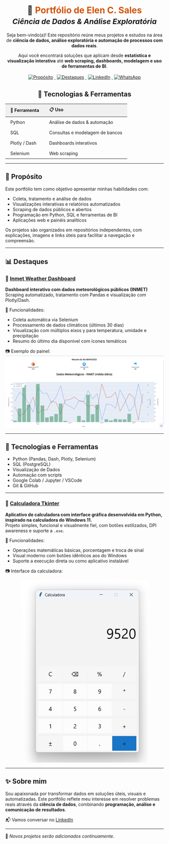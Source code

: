 <!-- ===========================
     Hero Section
=========================== -->
<div align="center">
  <h1>
    📂 <span style="color:#d35400;">Portfólio de Elen C. Sales</span><br>
    <small><em>Ciência de Dados &amp; Análise Exploratória</em></small>
  </h1>
  <p>
    Seja bem-vindo(a)! Este repositório reúne meus projetos e estudos na área de
    <strong>ciência de dados, análise exploratória e automação de processos com dados reais</strong>.
  </p>
  <p>
    Aqui você encontrará soluções que aplicam desde <strong>estatística e visualização interativa</strong>
    até <strong>web scraping, dashboards, modelagem e uso de ferramentas de BI</strong>.
  </p>
  <p>
    <!-- Propósito -->
    <a href="https://github.com/elen-c-sales/elen-c-sales?tab=readme-ov-file#-propósito">
      <img
        src="https://img.shields.io/badge/🧭-Propósito-f39c12?style=flat-square"
        alt="Propósito"
        style="margin:4px; height:20px;"
      />
    </a>
    <!-- Destaques -->
    <a href="https://github.com/elen-c-sales/elen-c-sales?tab=readme-ov-file#-destaques">
      <img
        src="https://img.shields.io/badge/📊-Destaques-27ae60?style=flat-square"
        alt="Destaques"
        style="margin:4px; height:20px;"
      />
    </a>
    <!-- LinkedIn -->
    <a href="https://www.linkedin.com/in/elen-c-sales/" target="_blank">
      <img
        src="https://img.shields.io/badge/🔗-LinkedIn-0077B5?style=flat-square&logo=linkedin"
        alt="LinkedIn"
        style="margin:4px; height:20px;"
      />
    </a>
    <!-- WhatsApp -->
    <a href="https://wa.me/5591985749738" target="_blank">
      <img
        src="https://img.shields.io/badge/📱-WhatsApp-25D366?style=flat-square&logo=whatsapp"
        alt="WhatsApp"
        style="margin:4px; height:20px;"
      />
    </a>
  </p>
</div>

<!-- ===========================
     Tecnologias & Ferramentas
=========================== -->
<h2 align="center">🧩 Tecnologias & Ferramentas</h2>
<table align="center">
  <thead>
    <tr>
      <th align="left" style="padding:8px 16px;background:#f0f0f0;">🔧 Ferramenta</th>
      <th align="left" style="padding:8px 16px;background:#f0f0f0;">📋 Uso</th>
    </tr>
  </thead>
  <tbody>
    <tr>
      <td style="padding:8px 16px;">Python</td>
      <td style="padding:8px 16px;">Análise de dados & automação</td>
    </tr>
    <tr>
      <td style="padding:8px 16px;">SQL</td>
      <td style="padding:8px 16px;">Consultas e modelagem de bancos</td>
    </tr>
    <tr>
      <td style="padding:8px 16px;">Plotly / Dash</td>
      <td style="padding:8px 16px;">Dashboards interativos</td>
    </tr>
    <tr>
      <td style="padding:8px 16px;">Selenium</td>
      <td style="padding:8px 16px;">Web scraping</td>
    </tr>
  </tbody>
</table>

---

## 🧭 Propósito

Este portfólio tem como objetivo apresentar minhas habilidades com:
- Coleta, tratamento e análise de dados
- Visualizações interativas e relatórios automatizados
- Scraping de dados públicos e abertos
- Programação em Python, SQL e ferramentas de BI
- Aplicações web e painéis analíticos

Os projetos são organizados em repositórios independentes, com explicações, imagens e links úteis para facilitar a navegação e compreensão.

---

## 📊 Destaques

### 🔹 [Inmet Weather Dashboard](https://github.com/elen-c-sales/inmet-weather-dashboard)

**Dashboard interativo com dados meteorológicos públicos (INMET)**  
Scraping automatizado, tratamento com Pandas e visualização com Plotly/Dash.

📌 Funcionalidades:
- Coleta automática via Selenium
- Processamento de dados climáticos (últimos 30 dias)
- Visualização com múltiplos eixos y para temperatura, umidade e precipitação
- Resumo do último dia disponível com ícones temáticos

📷 Exemplo do painel:  
![dashboard](https://github.com/elen-c-sales/inmet-weather-dashboard/blob/main/docs/dashboard_example.png)

---

## 🧰 Tecnologias e Ferramentas

- Python (Pandas, Dash, Plotly, Selenium)
- SQL (PostgreSQL)
- Visualização de Dados
- Automação com scripts
- Google Colab / Jupyter / VSCode
- Git & GitHub


---

### 🔹 [Calculadora Tkinter](https://github.com/elen-c-sales/calculadora_tkinter)

**Aplicativo de calculadora com interface gráfica desenvolvida em Python, inspirado na calculadora do Windows 11.**  
Projeto simples, funcional e visualmente fiel, com botões estilizados, DPI awareness e suporte a `.exe`.

📌 Funcionalidades:
- Operações matemáticas básicas, porcentagem e troca de sinal
- Visual moderno com botões idênticos aos do Windows
- Suporte a execução direta ou como aplicativo instalável

📷 Interface da calculadora:

<p align="center">
  <img src="https://github.com/elen-c-sales/calculadora_tkinter/blob/main/docs/demo.png" width="402" height="580" alt="Calculadora Tkinter"/>
</p>

---

## ✨ Sobre mim

Sou apaixonada por transformar dados em soluções úteis, visuais e automatizadas. Este portfólio reflete meu interesse em resolver problemas reais através da **ciência de dados**, combinando **programação, análise e comunicação de resultados**.

📬 Vamos conversar no [LinkedIn](https://www.linkedin.com/in/elen-c-sales/)

---

🚧 *Novos projetos serão adicionados continuamente.*
